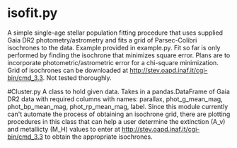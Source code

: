 # isofit.py
A simple single-age stellar population fitting procedure that uses supplied Gaia DR2 photometry/astrometry and fits a grid of Parsec-Colibri isochrones to 
the data. Example provided in example.py. Fit so far is only performed by finding the isochrone that minimizes square error. Plans are to incorporate photometric/astrometric error for a chi-square minimization. Grid of isochrones can be downloaded at http://stev.oapd.inaf.it/cgi-bin/cmd_3.3. Not tested thoroughly. 

#Cluster.py
A class to hold given data. Takes in a pandas.DataFrame of Gaia DR2 data with required columns with names: parallax, phot_g_mean_mag, phot_bp_mean_mag, 
phot_rp_mean_mag, label. Since this module currently can't automate the process of obtaining an isochrone grid, there are plotting procedures in this class that 
can help a user determine the extinction (A_v) and metallicty (M_H) values to enter at http://stev.oapd.inaf.it/cgi-bin/cmd_3.3 to obtain the appropriate isochrones.

 
